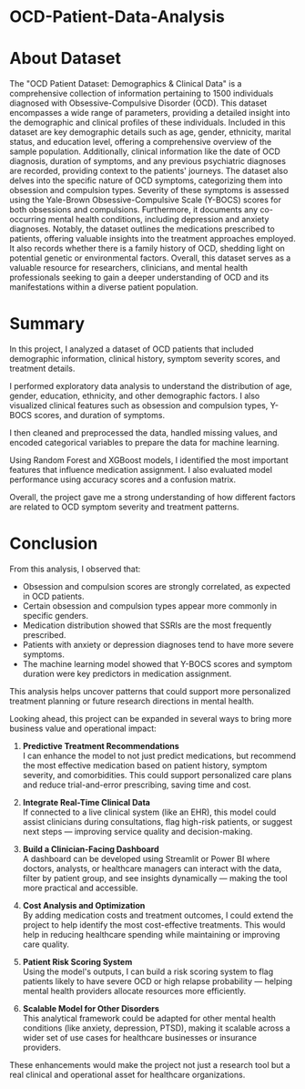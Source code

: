 # OCD-Patient-Data-Analysis

# About Dataset
The "OCD Patient Dataset: Demographics & Clinical Data" is a comprehensive collection of information pertaining to 1500 individuals diagnosed with Obsessive-Compulsive Disorder (OCD). This dataset encompasses a wide range of parameters, providing a detailed insight into the demographic and clinical profiles of these individuals.
Included in this dataset are key demographic details such as age, gender, ethnicity, marital status, and education level, offering a comprehensive overview of the sample population. Additionally, clinical information like the date of OCD diagnosis, duration of symptoms, and any previous psychiatric diagnoses are recorded, providing context to the patients' journeys.
The dataset also delves into the specific nature of OCD symptoms, categorizing them into obsession and compulsion types. Severity of these symptoms is assessed using the Yale-Brown Obsessive-Compulsive Scale (Y-BOCS) scores for both obsessions and compulsions. Furthermore, it documents any co-occurring mental health conditions, including depression and anxiety
diagnoses. Notably, the dataset outlines the medications prescribed to patients, offering valuable insights into the treatment approaches employed. It also records whether there is a family history of OCD, shedding light on potential genetic or environmental factors. Overall, this dataset serves as a valuable resource for researchers, clinicians, and mental health professionals seeking to gain a deeper understanding of OCD
and its manifestations within a diverse patient population.

# Summary 

In this project, I analyzed a dataset of OCD patients that included demographic information, clinical history, symptom severity scores, and treatment details.

I performed exploratory data analysis to understand the distribution of age, gender, education, ethnicity, and other demographic factors. I also visualized clinical features such as obsession and compulsion types, Y-BOCS scores, and duration of symptoms.

I then cleaned and preprocessed the data, handled missing values, and encoded categorical variables to prepare the data for machine learning.

Using Random Forest and XGBoost models, I identified the most important features that influence medication assignment. I also evaluated model performance using accuracy scores and a confusion matrix.

Overall, the project gave me a strong understanding of how different factors are related to OCD symptom severity and treatment patterns.

# Conclusion

From this analysis, I observed that:

- Obsession and compulsion scores are strongly correlated, as expected in OCD patients.
- Certain obsession and compulsion types appear more commonly in specific genders.
- Medication distribution showed that SSRIs are the most frequently prescribed.
- Patients with anxiety or depression diagnoses tend to have more severe symptoms.
- The machine learning model showed that Y-BOCS scores and symptom duration were key predictors in medication assignment.

This analysis helps uncover patterns that could support more personalized treatment planning or future research directions in mental health.


Looking ahead, this project can be expanded in several ways to bring more business value and operational impact:

1. **Predictive Treatment Recommendations**  
   I can enhance the model to not just predict medications, but recommend the most effective medication based on patient history, symptom severity, and comorbidities. This could support personalized care plans and reduce trial-and-error prescribing, saving time and cost.

2. **Integrate Real-Time Clinical Data**  
   If connected to a live clinical system (like an EHR), this model could assist clinicians during consultations, flag high-risk patients, or suggest next steps — improving service quality and decision-making.

3. **Build a Clinician-Facing Dashboard**  
   A dashboard can be developed using Streamlit or Power BI where doctors, analysts, or healthcare managers can interact with the data, filter by patient group, and see insights dynamically — making the tool more practical and accessible.

4. **Cost Analysis and Optimization**  
   By adding medication costs and treatment outcomes, I could extend the project to help identify the most cost-effective treatments. This would help in reducing healthcare spending while maintaining or improving care quality.

5. **Patient Risk Scoring System**  
   Using the model's outputs, I can build a risk scoring system to flag patients likely to have severe OCD or high relapse probability — helping mental health providers allocate resources more efficiently.

6. **Scalable Model for Other Disorders**  
   This analytical framework could be adapted for other mental health conditions (like anxiety, depression, PTSD), making it scalable across a wider set of use cases for healthcare businesses or insurance providers.

These enhancements would make the project not just a research tool but a real clinical and operational asset for healthcare organizations.
